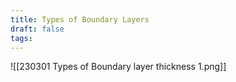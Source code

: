 ```yaml
---
title: Types of Boundary Layers
draft: false
tags:
---
```

  
![[230301 Types of Boundary layer thickness 1.png]]


